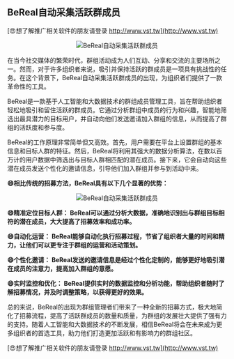 ## **BeReal自动采集活跃群成员**

[😍想了解推广相关软件的朋友请登录 http://www.vst.tw](http://www.vst.tw)

 <center><img src="https://vst.tw/MP4/tuiguang/png/0.png" alt="BeReal自动采集活跃群成员"></center>

在当今社交媒体的繁荣时代，群组活动成为人们互动、分享和交流的主要场所之一。然而，对于许多组织者来说，吸引并保持活跃的群成员是一项具有挑战性的任务。在这个背景下，BeReal自动采集活跃群成员的出现，为组织者们提供了一款革命性的工具。

BeReal是一款基于人工智能和大数据技术的群组成员管理工具，旨在帮助组织者轻松地吸引和留住活跃的群成员。它通过分析群组中成员的行为和兴趣，智能地筛选出最具潜力的目标用户，并自动向他们发送邀请加入群组的信息，从而提高了群组的活跃度和参与度。

BeReal的工作原理非常简单但又高效。首先，用户需要在平台上设置群组的基本信息和目标人群的特征。然后，BeReal将利用其强大的数据分析算法，在数以百万计的用户数据中筛选出与目标人群相匹配的潜在成员。接下来，它会自动向这些潜在成员发送个性化的邀请信息，引导他们加入群组并参与到活动中来。

**😄相比传统的招募方法，BeReal具有以下几个显著的优势：**

 <center><img src="https://vst.tw/MP4/tuiguang/png/3.png" alt="BeReal自动采集活跃群成员"></center>

**😄精准定位目标人群： BeReal可以通过分析大数据，准确地识别出与群组目标相符的潜在成员，大大提高了招募效率和成功率。**

**😄自动化运营： BeReal能够自动化执行招募过程，节省了组织者大量的时间和精力，让他们可以更专注于群组的运营和活动策划。**

**😄个性化邀请： BeReal发送的邀请信息是经过个性化定制的，能够更好地吸引潜在成员的注意力，提高加入群组的意愿。**

**😄实时监控和优化： BeReal提供实时的数据监控和分析功能，帮助组织者随时了解招募情况，并及时调整策略，以获得更好的效果。**

总的来说，BeReal的出现为群组管理者们带来了一种全新的招募方式，极大地简化了招募流程，提高了活跃群成员的数量和质量，为群组的发展壮大提供了强有力的支持。随着人工智能和大数据技术的不断发展，相信BeReal将会在未来成为更多组织者的首选工具，助力他们打造更加活跃和有影响力的群组社区。

[😍想了解推广相关软件的朋友请登录 http://www.vst.tw](http://www.vst.tw)



